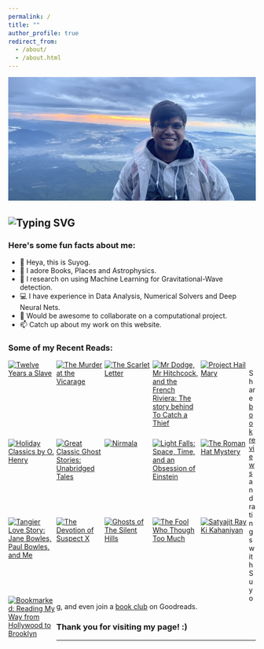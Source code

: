 ```yaml
---
permalink: /
title: ""
author_profile: true
redirect_from: 
  - /about/
  - /about.html
---
```


![](/images/IMG_3799-crop.jpeg)


![Typing SVG](https://readme-typing-svg.herokuapp.com?font=Tangerine&color=36454F&size=50&duration=5500&width=600&height=75&lines=Heya!+This+is+Suyog!;I'm+an+aspiring+Astrophysicist!;I+love+Books!;I'm+an+avid+Traveller!)
---
<h3> Here's some fun facts about me: </h3>

- 👋 Heya, this is Suyog.
- 👀 I adore Books, Places and Astrophysics.
- 🌱 I research on using Machine Learning for Gravitational-Wave detection.
- 💻 I have experience in Data Analysis, Numerical Solvers and Deep Neural Nets.
- 💞️ Would be awesome to collaborate on a computational project.
- 📫 Catch up about my work on this website.

### Some of my Recent Reads:

<style type="text/css" media="screen">
   .gr_grid_container {
   /* customize grid container div here. eg: width: 500px; */
   }
   .gr_grid_book_container {
   /* customize book cover container div here */
   float: left;
   width: 98px;
   height: 160px;
   padding: 0px 0px;
   overflow: hidden;
   }
</style>
<div id="gr_grid_widget_1673110239">
   <!-- Show static html as a placeholder in case js is not enabled - javascript include will override this if things work -->
   <div class="gr_grid_container">
      <div class="gr_grid_book_container"><a title="Twelve Years a Slave" rel="nofollow" href="https://www.goodreads.com/book/show/30150463-twelve-years-a-slave"><img alt="Twelve Years a Slave" border="0" src="https://i.gr-assets.com/images/S/compressed.photo.goodreads.com/books/1462847763l/30150463._SX98_.jpg" /></a></div>
      <div class="gr_grid_book_container"><a title="The Murder at the Vicarage" rel="nofollow" href="https://www.goodreads.com/book/show/11602151-the-murder-at-the-vicarage"><img alt="The Murder at the Vicarage" border="0" src="https://i.gr-assets.com/images/S/compressed.photo.goodreads.com/books/1328343048l/11602151._SX98_.jpg" /></a></div>
      <div class="gr_grid_book_container"><a title="The Scarlet Letter" rel="nofollow" href="https://www.goodreads.com/book/show/55824797-the-scarlet-letter"><img alt="The Scarlet Letter" border="0" src="https://i.gr-assets.com/images/S/compressed.photo.goodreads.com/books/1604264257l/55824797._SX98_.jpg" /></a></div>
      <div class="gr_grid_book_container"><a title="Mr Dodge, Mr Hitchcock, and the French Riviera: The story behind To Catch a Thief" rel="nofollow" href="https://www.goodreads.com/book/show/23888542-mr-dodge-mr-hitchcock-and-the-french-riviera"><img alt="Mr Dodge, Mr Hitchcock, and the French Riviera: The story behind To Catch a Thief" border="0" src="https://i.gr-assets.com/images/S/compressed.photo.goodreads.com/books/1425183820l/23888542._SX98_.jpg" /></a></div>
      <div class="gr_grid_book_container"><a title="Project Hail Mary" rel="nofollow" href="https://www.goodreads.com/book/show/54906250-project-hail-mary"><img alt="Project Hail Mary" border="0" src="https://i.gr-assets.com/images/S/compressed.photo.goodreads.com/books/1655684120l/54906250._SX98_.jpg" /></a></div>
      <div class="gr_grid_book_container"><a title="Holiday Classics by O. Henry" rel="nofollow" href="https://www.goodreads.com/book/show/53114523-holiday-classics-by-o-henry"><img alt="Holiday Classics by O. Henry" border="0" src="https://i.gr-assets.com/images/S/compressed.photo.goodreads.com/books/1570257482l/53114523._SX98_SY160_.jpg" /></a></div>
      <div class="gr_grid_book_container"><a title="Great Classic Ghost Stories: Unabridged Tales" rel="nofollow" href="https://www.goodreads.com/book/show/13262790-great-classic-ghost-stories"><img alt="Great Classic Ghost Stories: Unabridged Tales" border="0" src="https://i.gr-assets.com/images/S/compressed.photo.goodreads.com/books/1348254509l/13262790._SX98_.jpg" /></a></div>
      <div class="gr_grid_book_container"><a title="Nirmala" rel="nofollow" href="https://www.goodreads.com/book/show/694207.Nirmala"><img alt="Nirmala" border="0" src="https://i.gr-assets.com/images/S/compressed.photo.goodreads.com/books/1355867685l/694207._SX98_.jpg" /></a></div>
      <div class="gr_grid_book_container"><a title="Light Falls: Space, Time, and an Obsession of Einstein" rel="nofollow" href="https://www.goodreads.com/book/show/32796171-light-falls"><img alt="Light Falls: Space, Time, and an Obsession of Einstein" border="0" src="https://i.gr-assets.com/images/S/compressed.photo.goodreads.com/books/1497721479l/32796171._SX98_.jpg" /></a></div>
      <div class="gr_grid_book_container"><a title="The Roman Hat Mystery (Ellery Queen Detective, #1)" rel="nofollow" href="https://www.goodreads.com/book/show/54464296-the-roman-hat-mystery"><img alt="The Roman Hat Mystery" border="0" src="https://i.gr-assets.com/images/S/compressed.photo.goodreads.com/books/1594403559l/54464296._SX98_.jpg" /></a></div>
      <div class="gr_grid_book_container"><a title="Tangier Love Story: Jane Bowles, Paul Bowles, and Me (Kindle Single)" rel="nofollow" href="https://www.goodreads.com/book/show/23359444-tangier-love-story"><img alt="Tangier Love Story: Jane Bowles, Paul Bowles, and Me" border="0" src="https://i.gr-assets.com/images/S/compressed.photo.goodreads.com/books/1436240502l/23359444._SX98_.jpg" /></a></div>
      <div class="gr_grid_book_container"><a title="The Devotion of Suspect X (Detective Galileo, #1)" rel="nofollow" href="https://www.goodreads.com/book/show/44803282-the-devotion-of-suspect-x"><img alt="The Devotion of Suspect X" border="0" src="https://i.gr-assets.com/images/S/compressed.photo.goodreads.com/books/1554622814l/44803282._SX98_.jpg" /></a></div>
      <div class="gr_grid_book_container"><a title="Ghosts of The Silent Hills" rel="nofollow" href="https://www.goodreads.com/book/show/50260404-ghosts-of-the-silent-hills"><img alt="Ghosts of The Silent Hills" border="0" src="https://i.gr-assets.com/images/S/compressed.photo.goodreads.com/books/1578054075l/50260404._SX98_.jpg" /></a></div>
      <div class="gr_grid_book_container"><a title="The Fool Who Though Too Much" rel="nofollow" href="https://www.goodreads.com/book/show/56328839-the-fool-who-though-too-much"><img alt="The Fool Who Though Too Much" border="0" src="https://i.gr-assets.com/images/S/compressed.photo.goodreads.com/books/1608299836l/56328839._SX98_.jpg" /></a></div>
      <div class="gr_grid_book_container"><a title="Satyajit Ray Ki Kahaniyan" rel="nofollow" href="https://www.goodreads.com/book/show/55135388-satyajit-ray-ki-kahaniyan"><img alt="Satyajit Ray Ki Kahaniyan" border="0" src="https://i.gr-assets.com/images/S/compressed.photo.goodreads.com/books/1598481486l/55135388._SX98_.jpg" /></a></div>
      <div class="gr_grid_book_container"><a title="Bookmarked: Reading My Way from Hollywood to Brooklyn" rel="nofollow" href="https://www.goodreads.com/book/show/22750170-bookmarked"><img alt="Bookmarked: Reading My Way from Hollywood to Brooklyn" border="0" src="https://i.gr-assets.com/images/S/compressed.photo.goodreads.com/books/1424307666l/22750170._SX98_.jpg" /></a></div>
      <noscript><br/>Share <a rel="nofollow" href="/">book reviews</a> and ratings with Suyog, and even join a <a rel="nofollow" href="/group">book club</a> on Goodreads.</noscript>
   </div>
</div>
<script src="https://www.goodreads.com/review/grid_widget/19982554.My%20Recent%20Reads:?cover_size=medium&hide_link=true&hide_title=true&num_books=16&order=d&shelf=read&sort=date_read&widget_id=1673110239" type="text/javascript" charset="utf-8"></script>

### Thank you for visiting my page! :) 

------
